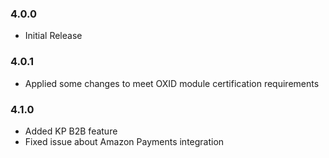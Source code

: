 ### 4.0.0 
* Initial Release

### 4.0.1
* Applied some changes to meet OXID module certification requirements

### 4.1.0
* Added KP B2B feature
* Fixed issue about Amazon Payments integration